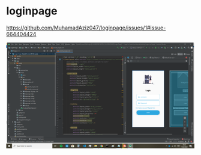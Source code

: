 # loginpage
https://github.com/MuhamadAziz047/loginpage/issues/1#issue-664404424


![](Screenshot.png)

